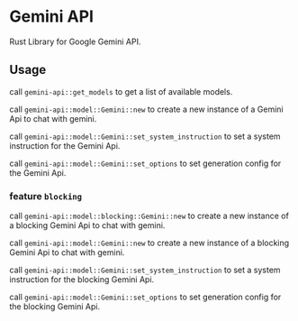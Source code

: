 # Gemini API

Rust Library for Google Gemini API.

## Usage

call `gemini-api::get_models` to get a list of available models.

call `gemini-api::model::Gemini::new` to create a new instance of a Gemini Api to chat with gemini.

call `gemini-api::model::Gemini::set_system_instruction` to set a system instruction for the Gemini Api.

call `gemini-api::model::Gemini::set_options` to set generation config for the Gemini Api.

### feature `blocking`

call `gemini-api::model::blocking::Gemini::new` to create a new instance of a blocking Gemini Api to chat with gemini.

call `gemini-api::model::Gemini::new` to create a new instance of a blocking Gemini Api to chat with gemini.

call `gemini-api::model::Gemini::set_system_instruction` to set a system instruction for the blocking Gemini Api.

call `gemini-api::model::Gemini::set_options` to set generation config for the blocking Gemini Api.
